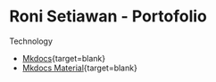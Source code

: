 # Roni Setiawan - Portofolio

Technology

- [Mkdocs](https://www.mkdocs.org/){target=blank}
- [Mkdocs Material](https://squidfunk.github.io/mkdocs-material/){target=blank}